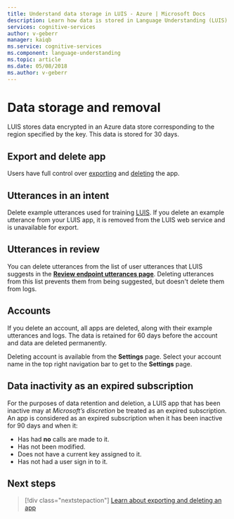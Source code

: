 ```yaml
---
title: Understand data storage in LUIS - Azure | Microsoft Docs
description: Learn how data is stored in Language Understanding (LUIS)
services: cognitive-services
author: v-geberr
manager: kaiqb
ms.service: cognitive-services
ms.component: language-understanding
ms.topic: article
ms.date: 05/08/2018
ms.author: v-geberr
---
```


# Data storage and removal
LUIS stores data encrypted in an Azure data store corresponding to the region specified by the key. This data is stored for 30 days. 

## Export and delete app
Users have full control over [exporting](create-new-app.md#export-app) and [deleting](create-new-app.md#delete-app) the app. 

## Utterances in an intent
Delete example utterances used for training [LUIS][LUIS]. If you delete an example utterance from your LUIS app, it is removed from the LUIS web service and is unavailable for export.

## Utterances in review
You can delete utterances from the list of user utterances that LUIS suggests in the **[Review endpoint utterances page](label-suggested-utterances.md)**. Deleting utterances from this list prevents them from being suggested, but doesn't delete them from logs.

## Accounts
If you delete an account, all apps are deleted, along with their example utterances and logs. The data is retained for 60 days before the account and data are deleted permanently.

Deleting account is available from the **Settings** page. Select your account name in the top right navigation bar to get to the **Settings** page.

## Data inactivity as an expired subscription
For the purposes of data retention and deletion, a LUIS app that has been inactive may at _Microsoft’s discretion_ be treated as an expired subscription. An app is considered as an expired subscription when it has been inactive for 90 days and when it: 

* Has had **no** calls are made to it.
* Has not been modified.
* Does not have a current key assigned to it.
* Has not had a user sign in to it.

## Next steps

> [!div class="nextstepaction"]
> [Learn about exporting and deleting an app](create-new-app.md)

[LUIS]:luis-reference-regions.md